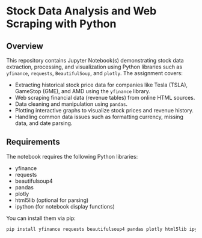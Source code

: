 # Stock Data Analysis and Web Scraping with Python

## Overview

This repository contains Jupyter Notebook(s) demonstrating stock data extraction, processing, and visualization using Python libraries such as `yfinance`, `requests`, `BeautifulSoup`, and `plotly`. The assignment covers:

- Extracting historical stock price data for companies like Tesla (TSLA), GameStop (GME), and AMD using the `yfinance` library.
- Web scraping financial data (revenue tables) from online HTML sources.
- Data cleaning and manipulation using `pandas`.
- Plotting interactive graphs to visualize stock prices and revenue history.
- Handling common data issues such as formatting currency, missing data, and date parsing.

## Requirements

The notebook requires the following Python libraries:

- yfinance
- requests
- beautifulsoup4
- pandas
- plotly
- html5lib (optional for parsing)
- ipython (for notebook display functions)

You can install them via pip:

```bash
pip install yfinance requests beautifulsoup4 pandas plotly html5lib ipython
